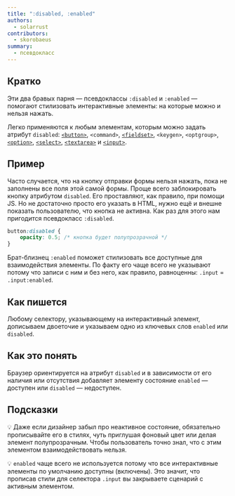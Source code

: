```yaml
---
title: ":disabled, :enabled"
authors:
  - solarrust
contributors:
  - skorobaeus
summary:
  - псевдокласс
---
```


## Кратко

Эти два бравых парня — псевдоклассы `:disabled` и `:enabled` — помогают стилизовать интерактивные элементы: на которые можно и нельзя нажать.

Легко применяются к любым элементам, которым можно задать атрибут `disabled`: [`<button>`](/html/doka/button), `<command>`, [`<fieldset>`](/html/doka/fieldset), `<keygen>`, `<optgroup>`, [`<option>`](/html/doka/option), [`<select>`](/html/select), [`<textarea>`](/html/doka/textarea) и [`<input>`](/html/doka/input).

## Пример

Часто случается, что на кнопку отправки формы нельзя нажать, пока не заполнены все поля этой самой формы. Проще всего заблокировать кнопку атрибутом `disabled`. Его проставляют, как правило, при помощи JS. Но не достаточно просто его указать в HTML, нужно ещё и внешне показать пользователю, что кнопка не активна. Как раз для этого нам пригодится псевдокласс `:disabled`.

```css
button:disabled {
    opacity: 0.5; /* кнопка будет полупрозрачной */
}
```

Брат-близнец `:enabled` поможет стилизовать все доступные для взаимодействия элементы. По факту его чаще всего не указывают потому что записи с ним и без него, как правило, равноценны: `.input` = `.input:enabled`.

## Как пишется

Любому селектору, указывающему на интерактивный элемент, дописываем двоеточие и указываем одно из ключевых слов `enabled` или `disabled`.

## Как это понять

Браузер ориентируется на атрибут `disabled` и в зависимости от его наличия или отсутствия добавляет элементу состояние `enabled` — доступен или `disabled` — недоступен.

## Подсказки

💡 Даже если дизайнер забыл про неактивное состояние, обязательно прописывайте его в стилях, чуть приглушая фоновый цвет или делая элемент полупрозрачным. Чтобы пользователь точно знал, что с этим элементом взаимодействовать нельзя.

💡 `enabled` чаще всего не используется потому что все интерактивные элементы по умолчанию доступны (включены). Это значит, что прописав стили для селектора `.input` вы закрываете сценарий с активным элементом.
